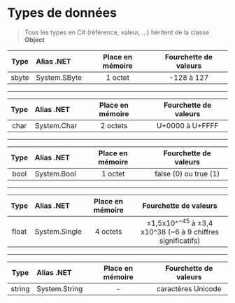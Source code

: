 # Types de données

> Tous les types en C# (référence, valeur, ...) héritent de la classe **Object**

|Type|Alias .NET|Place en mémoire|Fourchette de valeurs|
|:--:|:--|:--:|:--:|
|sbyte|System.SByte|1 octet|-128 à 127|

---

|Type|Alias .NET|Place en mémoire|Fourchette de valeurs|
|:--:|:--|:--:|:--:|
|char|System.Char|2 octets|U+0000 à U+FFFF|

---

|Type|Alias .NET|Place en mémoire|Fourchette de valeurs|
|:--:|:--|:--:|:--:|
|bool|System.Bool|1 octet|false (0) ou true (1)|

---

|Type|Alias .NET|Place en mémoire|Fourchette de valeurs|
|:--:|:--|:--:|:--:|
|float|System.Single|4 octets|±1,5x10^<sup>−45</sup> à ±3,4 x10^38 (~6 à 9 chiffres significatifs)|

---

|Type|Alias .NET|Place en mémoire|Fourchette de valeurs|
|:--:|:--|:--:|:--:|
|string|System.String|-|caractères Unicode|
